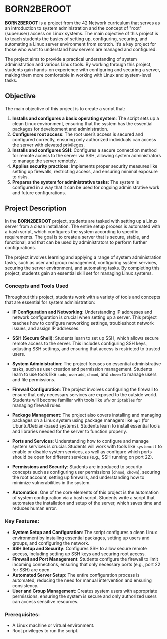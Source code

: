 # BORN2BEROOT

**BORN2BEROOT** is a project from the 42 Network curriculum that serves as an introduction to system administration and the concept of "root" (superuser) access on Linux systems. The main objective of this project is to teach students the basics of setting up, configuring, securing, and automating a Linux server environment from scratch. It’s a key project for those who want to understand how servers are managed and configured.

The project aims to provide a practical understanding of system administration and various Linux tools. By working through this project, students gain hands-on experience with configuring and securing a server, making them more comfortable in working with Linux and system-level tasks.

## Objective

The main objective of this project is to create a script that:

1. **Installs and configures a basic operating system**: The script sets up a clean Linux environment, ensuring that the system has the essential packages for development and administration.
2. **Configures root access**: The root user’s access is secured and configured correctly, ensuring only authorized individuals can access the server with elevated privileges.
3. **Installs and configures SSH**: Configures a secure connection method for remote access to the server via SSH, allowing system administrators to manage the server remotely.
4. **Applies security practices**: Implements proper security measures like setting up firewalls, restricting access, and ensuring minimal exposure to risks.
5. **Prepares the system for administrative tasks**: The system is configured in a way that it can be used for ongoing administrative work and future configurations.

## Project Description

In the **BORN2BEROOT** project, students are tasked with setting up a Linux server from a clean installation. The entire setup process is automated with a bash script, which configures the system according to specific requirements. The goal is to create a server that is secure, stable, and functional, and that can be used by administrators to perform further configurations.

The project involves learning and applying a range of system administration tasks, such as user and group management, configuring system services, securing the server environment, and automating tasks. By completing this project, students gain an essential skill set for managing Linux systems.

### Concepts and Tools Used

Throughout this project, students work with a variety of tools and concepts that are essential for system administration:

- **IP Configuration and Networking**: Understanding IP addresses and network configuration is crucial when setting up a server. This project teaches how to configure networking settings, troubleshoot network issues, and assign IP addresses.
  
- **SSH (Secure Shell)**: Students learn to set up SSH, which allows secure remote access to the server. This includes configuring SSH keys, adjusting SSH settings, and ensuring that access is restricted to trusted users.

- **System Administration**: The project focuses on essential administrative tasks, such as user creation and permission management. Students learn to use tools like `sudo`, `useradd`, `chmod`, and `chown` to manage users and file permissions.

- **Firewall Configuration**: The project involves configuring the firewall to ensure that only necessary services are exposed to the outside world. Students will become familiar with tools like `ufw` or `iptables` for managing firewall rules.

- **Package Management**: The project also covers installing and managing packages on a Linux system using package managers like `apt` (for Ubuntu/Debian-based systems). Students learn to install essential tools and libraries needed for the server to function properly.

- **Ports and Services**: Understanding how to configure and manage system services is crucial. Students will work with tools like `systemctl` to enable or disable system services, as well as configure which ports should be open for different services (e.g., SSH running on port 22).

- **Permissions and Security**: Students are introduced to security concepts such as configuring user permissions (`chmod`, `chown`), securing the root account, setting up firewalls, and understanding how to minimize vulnerabilities in the system.

- **Automation**: One of the core elements of this project is the automation of system configuration via a bash script. Students write a script that automates the installation and setup of the server, which saves time and reduces human error.

### Key Features:

- **System Setup and Configuration**: The script configures a clean Linux environment by installing essential packages, setting up users and groups, and configuring the network.
- **SSH Setup and Security**: Configures SSH to allow secure remote access, including setting up SSH keys and securing root access.
- **Firewall and Port Management**: Students configure the firewall to limit incoming connections, ensuring that only necessary ports (e.g., port 22 for SSH) are open.
- **Automated Server Setup**: The entire configuration process is automated, reducing the need for manual intervention and ensuring consistency.
- **User and Group Management**: Creates system users with appropriate permissions, ensuring the system is secure and only authorized users can access sensitive resources.

### Prerequisites:
- A Linux machine or virtual environment.
- Root privileges to run the script.
